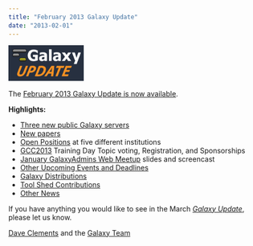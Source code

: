 ```yaml
---
title: "February 2013 Galaxy Update"
date: "2013-02-01"
---
```


<div class='right'><a href='/src/galaxy-updates/2013-02/index.md'><img src="/src/images/logos/GalaxyUpdate200.png" alt="February 2013 Galaxy Update" width=150 /></a></div>

The [February 2013 Galaxy Update is now available](/src/galaxy-updates/2013-02/index.md). 

**Highlights:**

* [Three new public Galaxy servers](/src/galaxy-updates/2013-02/index.md#new-papers)
* [New papers](/src/galaxy-updates/2013-02/index.md#new-papers)
* [Open Positions](/src/galaxy-updates/2013-02/index.md#whos-hiring) at five different institutions
* [GCC2013](/src/galaxy-updates/2013-02/index.md#gcc2013) Training Day Topic voting, Registration, and Sponsorships
* [January GalaxyAdmins Web Meetup](/src/galaxy-updates/2013-02/index.md#january-galaxyadmins-web-meetup) slides and screencast
* [Other Upcoming Events and Deadlines](/src/galaxy-updates/2013-02/index.md#other-upcoming-events-and-deadlines)
* [Galaxy Distributions](/src/galaxy-updates/2013-02/index.md#galaxy-distributions)
* [Tool Shed Contributions](/src/galaxy-updates/2013-02/index.md#toolshed-contributions)
* [Other News](/src/galaxy-updates/2013-02/index.md#other-news)

If you have anything you would like to see in the March *[Galaxy Update](/src/galaxy-updates/index.md)*, please let us know.

[Dave Clements](/src/people/dave-clements/index.md) and the [Galaxy Team](/src/galaxy-team/index.md)


